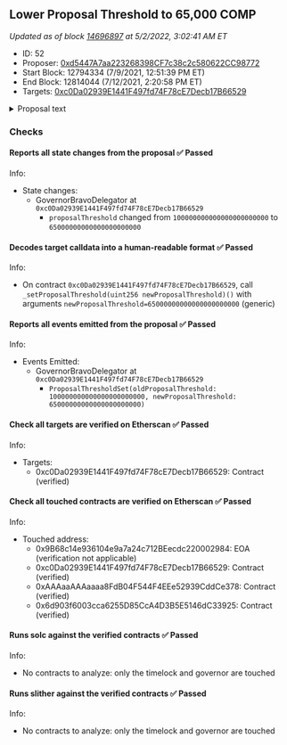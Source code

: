 ## Lower Proposal Threshold to 65,000 COMP

_Updated as of block [14696897](https://etherscan.io/block/14696897) at 5/2/2022, 3:02:41 AM ET_

- ID: 52
- Proposer: [0xd5447A7aa223268398CF7c38c2c580622CC98772](https://etherscan.io/address/0xd5447A7aa223268398CF7c38c2c580622CC98772)
- Start Block: 12794334 (7/9/2021, 12:51:39 PM ET)
- End Block: 12814044 (7/12/2021, 2:20:58 PM ET)
- Targets: [0xc0Da02939E1441F497fd74F78cE7Decb17B66529](https://etherscan.io/address/0xc0Da02939E1441F497fd74F78cE7Decb17B66529#code)

<details>
  <summary>Proposal text</summary>

> # Lower Proposal Threshold to 65,000 COMP
> Governance Bravo presents the ability to update governance parameters. Here, we alter the amount of COMP needed by a CAP or COMP address to push a governance proposal to a vote.
> 
> While this 65k threshold only enables 1 additional EOA to propose, it makes the CAP process considerably easier to navigate for community contributors. Over time, this threshold may be reduced further, but this is a conservative & meaningful step in the right direction.
> 
> This proposal stems from discussion started by arr00: https://www.comp.xyz/t/lower-proposal-threshold/1659
</details>

### Checks
#### Reports all state changes from the proposal ✅ Passed
  




Info:
- State changes:
    - GovernorBravoDelegator at `0xc0Da02939E1441F497fd74F78cE7Decb17B66529`
        - `proposalThreshold` changed from `100000000000000000000000` to `65000000000000000000000`

#### Decodes target calldata into a human-readable format ✅ Passed
  




Info:
- On contract `0xc0Da02939E1441F497fd74F78cE7Decb17B66529`, call `_setProposalThreshold(uint256 newProposalThreshold)()` with arguments `newProposalThreshold=65000000000000000000000` (generic)

#### Reports all events emitted from the proposal ✅ Passed
  




Info:
- Events Emitted:
    - GovernorBravoDelegator at `0xc0Da02939E1441F497fd74F78cE7Decb17B66529`
        - `ProposalThresholdSet(oldProposalThreshold: 100000000000000000000000, newProposalThreshold: 65000000000000000000000)`

#### Check all targets are verified on Etherscan ✅ Passed
  




Info:
- Targets:
    - 0xc0Da02939E1441F497fd74F78cE7Decb17B66529: Contract (verified)

#### Check all touched contracts are verified on Etherscan ✅ Passed
  




Info:
- Touched address:
    - 0x9B68c14e936104e9a7a24c712BEecdc220002984: EOA (verification not applicable)
    - 0xc0Da02939E1441F497fd74F78cE7Decb17B66529: Contract (verified)
    - 0xAAAaaAAAaaaa8FdB04F544F4EEe52939CddCe378: Contract (verified)
    - 0x6d903f6003cca6255D85CcA4D3B5E5146dC33925: Contract (verified)

#### Runs solc against the verified contracts ✅ Passed
  




Info:
- No contracts to analyze: only the timelock and governor are touched

#### Runs slither against the verified contracts ✅ Passed
  




Info:
- No contracts to analyze: only the timelock and governor are touched
